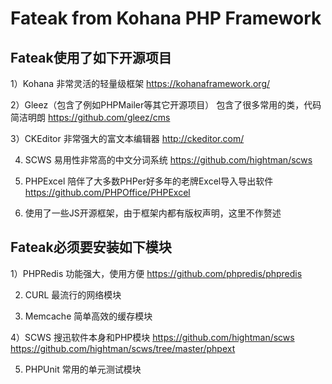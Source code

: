 # Fateak from Kohana PHP Framework

## Fateak使用了如下开源项目

1）Kohana
非常灵活的轻量级框架
https://kohanaframework.org/

2）Gleez（包含了例如PHPMailer等其它开源项目）
包含了很多常用的类，代码简洁明朗
https://github.com/gleez/cms

3）CKEditor
非常强大的富文本编辑器
http://ckeditor.com/

4) SCWS
易用性非常高的中文分词系统
https://github.com/hightman/scws

5) PHPExcel
陪伴了大多数PHPer好多年的老牌Excel导入导出软件
https://github.com/PHPOffice/PHPExcel

6) 使用了一些JS开源框架，由于框架内都有版权声明，这里不作赘述

## Fateak必须要安装如下模块

1）PHPRedis
功能强大，使用方便
https://github.com/phpredis/phpredis

2) CURL
最流行的网络模块

3) Memcache
简单高效的缓存模块

4）SCWS
搜迅软件本身和PHP模块
https://github.com/hightman/scws
https://github.com/hightman/scws/tree/master/phpext

5) PHPUnit
常用的单元测试模块
